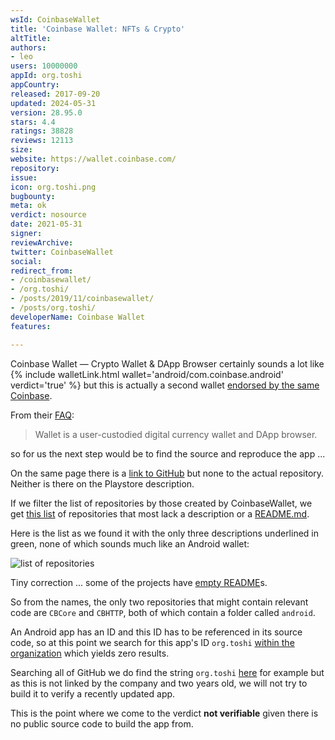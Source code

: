 ```yaml
---
wsId: CoinbaseWallet
title: 'Coinbase Wallet: NFTs & Crypto'
altTitle: 
authors:
- leo
users: 10000000
appId: org.toshi
appCountry: 
released: 2017-09-20
updated: 2024-05-31
version: 28.95.0
stars: 4.4
ratings: 38828
reviews: 12113
size: 
website: https://wallet.coinbase.com/
repository: 
issue: 
icon: org.toshi.png
bugbounty: 
meta: ok
verdict: nosource
date: 2021-05-31
signer: 
reviewArchive: 
twitter: CoinbaseWallet
social: 
redirect_from:
- /coinbasewallet/
- /org.toshi/
- /posts/2019/11/coinbasewallet/
- /posts/org.toshi/
developerName: Coinbase Wallet
features: 

---
```


Coinbase Wallet — Crypto Wallet & DApp Browser certainly sounds a lot like
{% include walletLink.html wallet='android/com.coinbase.android' verdict='true' %}
but this is actually a second wallet
[endorsed by the same Coinbase](https://wallet.coinbase.com/).

From their [FAQ](https://wallet.coinbase.com/faq/):

> Wallet is a user-custodied digital currency wallet and DApp browser.

so for us the next step would be to find the source and reproduce the app ...

On the same page there is a [link to GitHub](https://github.com/CoinbaseWallet)
but none to the actual repository. Neither is there on the Playstore description.

If we filter the list of repositories by those created by CoinbaseWallet, we get
[this list](https://github.com/CoinbaseWallet?type=source) of repositories that
most lack a description or a
[README.md](https://www.quora.com/What-is-the-purpose-of-readme-file-on-GitHub).

Here is the list as we found it with the only three descriptions underlined in
green, none of which sounds much like an Android wallet:

![list of repositories](/images/CoinbaseWalletRepositories.png)

Tiny correction ... some of the projects have
[empty README](https://github.com/CoinbaseWallet/CBCore/blob/master/README.md)s.

So from the names, the only two repositories that might contain relevant code
are `CBCore` and `CBHTTP`, both of which contain a folder called `android`.

An Android app has an ID and this ID has to be referenced in its source code, so
at this point we search for this app's ID `org.toshi`
[within the organization](https://github.com/search?q=org%3ACoinbaseWallet+%22org.toshi%22&type=Code)
which yields zero results.

Searching all of GitHub we do find the string `org.toshi`
[here](https://github.com/wd1/android_appclient/blob/master/app/build.gradle#L32)
for example but as this is not linked by the company and two years old, we will
not try to build it to verify a recently updated app.

This is the point where we come to the verdict **not verifiable** given there is
no public source code to build the app from.
